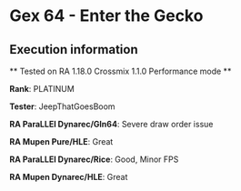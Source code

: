 # Gex 64 - Enter the Gecko 

## Execution information


** Tested on RA 1.18.0 Crossmix 1.1.0 Performance mode **


**Rank**: PLATINUM


**Tester**: JeepThatGoesBoom



**RA ParaLLEl Dynarec/Gln64**: Severe draw order issue


**RA Mupen Pure/HLE**: Great


**RA ParaLLEl Dynarec/Rice**: Good, Minor FPS


**RA Mupen Dynarec/HLE**: Great